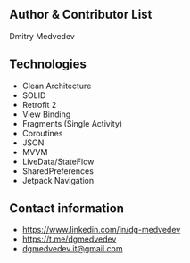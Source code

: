 ## Author & Contributor List
Dmitry Medvedev

## Technologies
* Clean Architecture
* SOLID
* Retrofit 2
* View Binding
* Fragments (Single Activity)
* Coroutines
* JSON
* MVVM
* LiveData/StateFlow
* SharedPreferences
* Jetpack Navigation

## Contact information
* https://www.linkedin.com/in/dg-medvedev
* https://t.me/dgmedvedev
* dgmedvedev.it@gmail.com
